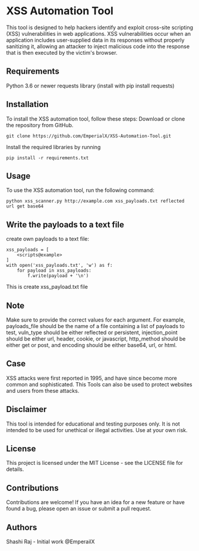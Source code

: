 
# XSS Automation Tool

This tool is designed to help hackers identify and exploit cross-site scripting (XSS) vulnerabilities in web applications. XSS vulnerabilities occur when an application includes user-supplied data in its responses without properly sanitizing it, allowing an attacker to inject malicious code into the response that is then executed by the victim's browser.

## Requirements
Python 3.6 or newer
requests library (install with pip install requests)

## Installation
To install the XSS automation tool, follow these steps:
Download or clone the repository from GitHub.
```
git clone https://github.com/EmperialX/XSS-Automation-Tool.git
```

Install the required libraries by running 
```
pip install -r requirements.txt
```

## Usage
To use the XSS automation tool, run the following command:

```
python xss_scanner.py http://example.com xss_payloads.txt reflected url get base64
```

## Write the payloads to a text file

create own payloads to a text file:
```
xss_payloads = [
    <scripts@example>
]
with open('xss_payloads.txt', 'w') as f:
    for payload in xss_payloads:
        f.write(payload + '\n')
  ```      
        
This is create xss_payload.txt file

## Note
Make sure to provide the correct values for each argument. For example, payloads_file should be the name of a file containing a list of payloads to test, vuln_type should be either reflected or persistent, injection_point should be either url, header, cookie, or javascript, http_method should be either get or post, and encoding should be either base64, url, or html.
## Case
XSS attacks were first reported in 1995, and have since become more common and sophisticated. This Tools can also be used to protect websites and users from these attacks.

## Disclaimer
This tool is intended for educational and testing purposes only. It is not intended to be used for unethical or illegal activities. Use at your own risk.

## License
This project is licensed under the MIT License - see the LICENSE file for details.

## Contributions
Contributions are welcome! If you have an idea for a new feature or have found a bug, please open an issue or submit a pull request.

## Authors
Shashi Raj - Initial work
@EmperailX
